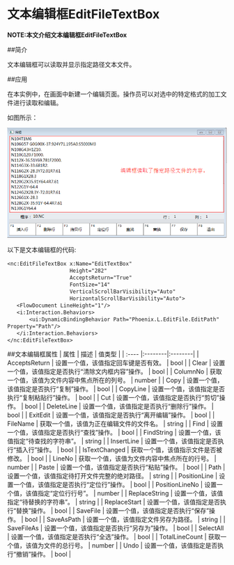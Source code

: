 文本编辑框EditFileTextBox
==============================

**NOTE:本文介绍文本编辑框EditFileTextBox** 

##简介

文本编辑框可以读取并显示指定路径文本文件。

##应用

在本实例中，在画面中新建一个编辑页面。操作员可以对选中的特定格式的加工文件进行读取和编辑。

如图所示：

![文件编辑框.bmp](Help_R/文件编辑框.bmp "文件编辑框")

以下是文本编辑框的代码:
````
<nc:EditFileTextBox x:Name="EditTextBox" 
					Height="282"  
					AcceptsReturn="True"  
					FontSize="14" 
					VerticalScrollBarVisibility="Auto" 
					HorizontalScrollBarVisibility="Auto">
   <FlowDocument LineHeight="1"/>
   <i:Interaction.Behaviors>
       <ui:DynamicBindingBehavior Path="Phoenix.L.EditFile.EditPath" Property="Path"/>
   </i:Interaction.Behaviors>
</nc:EditFileTextBox>
````

##文本编辑框属性
| 属性   | 描述    | 值类型 |
| :---- |:--------|:--------|
| AcceptsReturn  | 设置一个值，该值指定回车键是否有效。   | bool |
| Clear    | 设置一个值，该值指定是否执行“清除文内框内容”操作。   | bool |
| ColumnNo   | 获取一个值，该值为文件内容中焦点所在的列号。     | number |
| Copy    | 设置一个值，该值指定是否执行“复制”操作。   | bool |
| CopyLine   | 设置一个值，该值指定是否执行“复制粘贴行”操作。 | bool |
| Cut    | 设置一个值，该值指定是否执行“剪切”操作。   | bool |
| DeleteLine   | 设置一个值，该值指定是否执行“删除行”操作。  | bool |
| ExitEdit    | 设置一个值，该值指定是否执行“离开编辑”操作。  | bool |
| FileName   | 获取一个值，该值为正在编辑文件的文件名。     | string |
| Find    | 设置一个值，该值指定是否执行“查找”操作。   | bool |
| FindString    | 设置一个值，该值指定“待查找的字符串”。  | string |
| InsertLine   | 设置一个值，该值指定是否执行“插入行”操作。  | bool |
| IsTextChanged | 获取一个值，该值指示文件是否被修改。 | bool |
| LineNo    | 获取一个值，该值为文件内容中焦点所在的行号。 | number |
| Paste    | 设置一个值，该值指定是否执行“粘贴”操作。   | bool |
| Path    | 设置一个值，该值指定待打开文件完整的绝对路径。   | string |
| PositionLine   | 设置一个值，该值指定是否执行“定位行”操作。 | bool |
| PositionLineNo   | 设置一个值，该值指定“定位行行号”。 | number |
| ReplaceString | 设置一个值，该值指定“待替换的字符串”。 | string |
| ReplaceStart    | 设置一个值，该值指定是否执行“替换”操作。   | bool |
| SaveFile    | 设置一个值，该值指定是否执行“保存”操作。   | bool |
| SaveAsPath    | 设置一个值，该值指定文件另存为路径。  | string |
| SaveFileAs    | 设置一个值，该值指定是否执行“另存为”操作。   | bool |
| SelectAll    | 设置一个值，该值指定是否执行“全选”操作。   | bool |
| TotalLineCount   | 获取一个值，该值为文件的总行号。 | number |
| Undo    | 设置一个值，该值指定是否执行“撤销”操作。   | bool |